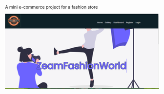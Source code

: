 A mini e-commerce project for a fashion store

<img src="https://github.com/horler408/zeam_gallery/blob/main/assets/home_preview.png" />
